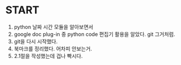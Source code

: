 # START

1. python 날짜 시간 모듈을 알아보면서 
2. google doc plug-in 중 python code 편집기 활용을 알았다. git 그거처럼.
3. git을 다시 시작했다.
4. 북마크를 정리했다. 어차피 안보는거.
5. 2.1절을 작성했는데 겁나 빡시다.